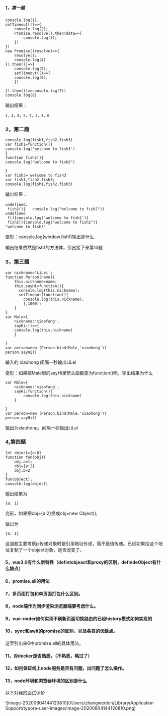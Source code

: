 ##### 1，第一题

```
console.log(1);
setTimeout(()=>{
    console.log(2);
    Promise.resolve().then(data=>{
        console.log(3);
    })
})
new Promise((resolve)=>{
    resolve();
    console.log(4)
}).then(()=>{
    console.log(5);
    setTimeout(()=>{
    console.log(6);
    })

}).then(()=>console.log(7))
console.log(8)
```

输出结果：

```
1，4，8，5，7，2，3，6
```



### 2，第二题

```
console.log(fish1,fish2,fish3)
var fish1=function(){
console.log('welcome to fish1')
}
function fish2(){
console.log("welcome to fish2")

}
var fish3='welcome to fish3'
var fish1,fish2,fish3;
console.log(fish1,fish2,fish3)
```

输出结果：

```
undefined，
 fish2(){	console.log("welcome to fish2")} 
undefined
 f(){console.log('welcome to fish1')} 
 fish2(){console.log("welcome to fish2")} 
"welcome to fish3"
```

变形：console.log(window.fish1)输出是什么

输出结果依然是fish1的方法体，引出接下来第13题

### 3，第三题

```
var nickname='LiLei';
function Person(name){
    this.nickname=name;
    this.sayHi=function(){
      console.log(this.nickname);
      setTimeout(function(){
        console.log(this.nickname);
        },1000);
    }
}
var Male={
    nickname:'xiaofang',
    sayHi:()=>{
    console.log(this.nickname)
    }

}
var person=new (Person.bind(Male,'xiaohong'))
person.sayHi()
```

输入的 xiaohong 间隔一秒输出LiLei

变形：如果把Male里的sayHi里箭头函数变为function()呢，输出结果为什么

```
var Male={
    nickname:'xiaofang',
    sayHi:function(){
    	console.log(this.nickname)
    }

}
var person=new (Person.bind(Male,'xiaohong'))
person.sayHi()
```

输出为xiaohong，间隔一秒输出LiLei

### 4,第四题

```
let object={a:0}
function fun(obj){
    obj.a=1;
    obj={a:2}
    obj.b=2
}
fun(object);
console.log(object)
```

输出结果为

```
{a: 1}
```

变形，如果把obj={a:2}换成obj=new Object();

输出为

```
{a: 1}
```

这道题主要考察js传递对象时是引用地址传递，而不是值传递。已经如果给这个地址复制了一个object对象，是否改变了。

#### 5，vue3.0有什么新特性（defintobjeact和proxy的区别，defindeObject有什么缺点）

#### 6，promise.all的用法

#### 7，多页面打包和单页面打包什么区别。

#### 8，node端作为同步渲染浏览器端要考虑什么。

#### 9，vue-router如何实现不刷新页面切换路由的已经history模式如何实现的

#### 10，sync和awit的promise的区别，以及各自的优缺点。

这里引出来6中promise.all的具体用法。

#### 11，对docker是否熟悉，（不熟悉，略过了）

#### 12，如何保证线上node服务是否有问题，出问题了怎么操作。

#### 13，node环境和浏览器环境的区别是什么

以下对我的面试评价

![image-20200804144120810](/Users/zhangwenbin/Library/Application Support/typora-user-images/image-20200804144120810.png)



